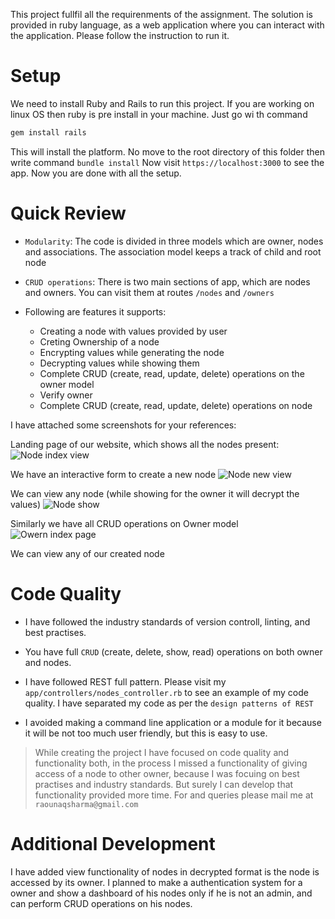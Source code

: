 This project fullfil all the requirenments of the assignment. The solution is provided in ruby language, as a web application where you can interact with the application. Please follow the instruction to run it. 

# Setup

We need to install Ruby and Rails to run this project. If you are working on linux OS then ruby is pre install in your machine. Just go wi
th command 

```ruby
gem install rails
```

This will install the platform. No move to the root directory of this folder then write command  `bundle install` 
Now visit `https://localhost:3000` to see the app. Now you are done with all the setup.

# Quick Review

* `Modularity`: The code is divided in three models which are owner, nodes and associations. The association model keeps a track of child and root node

* `CRUD operations`: There is two main sections of app, which are nodes and owners. You can visit them at routes `/nodes` and `/owners`

* Following are features it supports:
    * Creating a node with values provided by user
    * Creting Ownership of a node
    * Encrypting values while generating the node
    * Decrypting values while showing them
    * Complete CRUD (create, read, update, delete) operations on the owner model
    * Verify owner
    * Complete CRUD (create, read, update, delete) operations on node

I have attached some screenshots for your references:

Landing page of our website, which shows all the nodes present:
![Node index view](https://user-images.githubusercontent.com/16839496/45465199-c8815600-b731-11e8-9a35-ef9a1f95c7f7.png)

We have an interactive form to create a new node
![Node new view](https://user-images.githubusercontent.com/16839496/45465332-552c1400-b732-11e8-804d-ce66b3637f91.png)

We can view any node (while showing for the owner it will decrypt the values)
![Node show](https://user-images.githubusercontent.com/16839496/45466129-e486f680-b735-11e8-908c-cce1dddbed4e.png)


Similarly we have all CRUD operations on Owner model
![Owern index page](https://user-images.githubusercontent.com/16839496/45466105-cb7e4580-b735-11e8-81fd-e53c04132d39.png)


We can view any of our created node
# Code Quality

* I have followed the industry standards of version controll, linting, and best practises.

* You have full `CRUD` (create, delete, show, read) operations on both owner and nodes.

* I have followed REST full pattern. Please visit my `app/controllers/nodes_controller.rb` to see an example of my code quality. I have separated my code as per the `design patterns of REST`

* I avoided making a command line application or a module for it because it will be not too much user friendly, but this is easy to use.

> While creating the project I have focused on code quality and functionality both, in the process I missed a functionality of giving access of a node to other owner, because I was focuing on best practises and industry standards. But surely I can develop that functionality provided more time. For and queries please mail me at `raounaqsharma@gmail.com`

# Additional Development
I have added view functionality of nodes in decrypted format is the node is accessed by its owner. I planned to make a authentication system for a owner and show a dashboard of his nodes only if he is not an admin, and can perform CRUD operations on his nodes. 